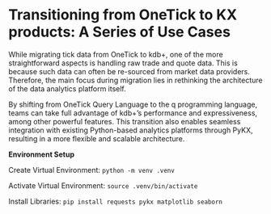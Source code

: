 # Transitioning from OneTick to KX products: A Series of Use Cases

While migrating tick data from OneTick to kdb+, one of the more straightforward aspects is handling raw trade and quote
data. This is because such data can often be re-sourced from market data providers. Therefore, the main focus during
migration lies in rethinking the architecture of the data analytics platform itself.

By shifting from OneTick Query Language to the q programming language, teams can take full advantage of kdb+’s
performance and expressiveness, among other powerful features. This transition also enables seamless integration with
existing Python-based analytics platforms through PyKX, resulting in a more flexible and scalable architecture.

**Environment Setup**

Create Virtual Environment: `python -m venv .venv`

Activate Virtual Environment: `source .venv/bin/activate`

Install Libraries: `pip install requests pykx matplotlib seaborn`  